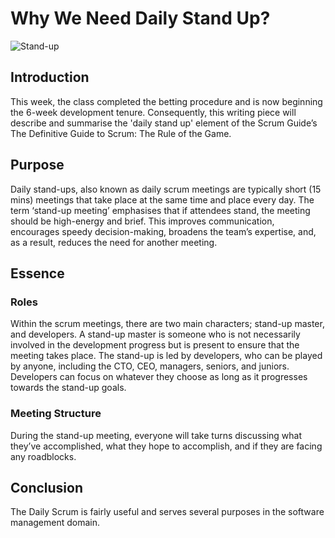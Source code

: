 # Why We Need Daily Stand Up?


 ![Stand-up](https://s3.amazonaws.com/static.scrum.org/web/The-Daily-Scrum-2.0.jpg)


## Introduction
This week, the class completed the betting procedure and is now beginning the 6-week development tenure. Consequently, this writing piece will describe and summarise the 'daily stand up' element of the Scrum Guide’s The Definitive Guide to Scrum: The Rule of the Game. 

## Purpose
Daily stand-ups, also known as daily scrum meetings are typically short (15 mins) meetings that take place at the same time and place every day. The term ‘stand-up meeting’ emphasises that if attendees stand, the meeting should be high-energy and brief. This improves communication, encourages speedy decision-making, broadens the team’s expertise, and, as a result, reduces the need for another meeting. 

## Essence


### Roles
Within the scrum meetings, there are two main characters; stand-up master, and developers. A stand-up master is someone who is not necessarily involved in the development progress but is present to ensure that the meeting takes place. The stand-up is led by developers, who can be played by anyone, including the CTO, CEO, managers, seniors, and juniors. Developers can focus on whatever they choose as long as it progresses towards the stand-up goals. 

### Meeting Structure
During the stand-up meeting, everyone will take turns discussing what they’ve accomplished, what they hope to accomplish, and if they are facing any roadblocks. 

## Conclusion
The Daily Scrum is fairly useful and serves several purposes in the software management domain.
